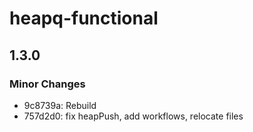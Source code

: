 # heapq-functional

## 1.3.0

### Minor Changes

- 9c8739a: Rebuild
- 757d2d0: fix heapPush, add workflows, relocate files
